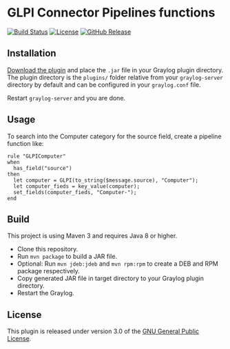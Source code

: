 # GLPI Connector Pipelines functions

[![Build Status](https://travis-ci.org/airbus-cyber/graylog-plugin-glpi.svg?branch=master)](https://travis-ci.org/airbus-cyber/graylog-plugin-glpi)
[![License](https://img.shields.io/badge/license-GPL--3.0-orange.svg)](https://www.gnu.org/licenses/gpl-3.0.txt)
[![GitHub Release](https://img.shields.io/badge/release-v1.0.0-blue.svg)](https://github.com/airbus-cyber/graylog-plugin-glpi/releases)

## Installation

[Download the plugin](https://github.com/airbus-cyber/graylog-plugin-glpi/releases)
and place the `.jar` file in your Graylog plugin directory. The plugin directory
is the `plugins/` folder relative from your `graylog-server` directory by default
and can be configured in your `graylog.conf` file.

Restart `graylog-server` and you are done.

## Usage

To search into the Computer category for the source field, create a pipeline function like:

```
rule "GLPIComputer"
when
  has_field("source")
then
  let computer = GLPI(to_string($message.source), "Computer");
  let computer_fieds = key_value(computer);
  set_fields(computer_fieds, "Computer-");
end
```

## Build

This project is using Maven 3 and requires Java 8 or higher.

* Clone this repository.
* Run `mvn package` to build a JAR file.
* Optional: Run `mvn jdeb:jdeb` and `mvn rpm:rpm` to create a DEB and RPM package respectively.
* Copy generated JAR file in target directory to your Graylog plugin directory.
* Restart the Graylog.

## License

This plugin is released under version 3.0 of the [GNU General Public License](https://www.gnu.org/licenses/gpl-3.0.txt).
